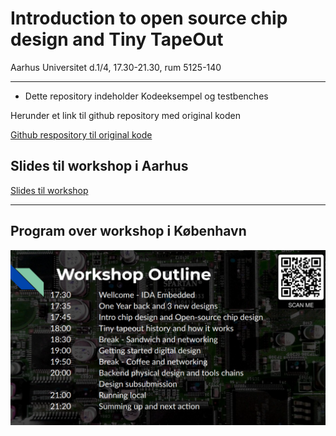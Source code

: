 # Introduction to open source chip design and Tiny TapeOut

 Aarhus Universitet d.1/4, 17.30-21.30, rum 5125-140
 
---

* Dette repository indeholder Kodeeksempel og testbenches

Herunder et link til github repository med original koden

[Github respository til original kode](https://github.com/Gurusatwik/PWM-Generator)

## Slides til workshop i Aarhus
[Slides til workshop](https://1drv.ms/p/s!AlPHw4nTEbc6pfRCYrTPNJEeWBVsMQ?e=jDJ7dZ)

---

## Program over workshop i København
![](wl3n1B0SU5ZcWBn9.png)
